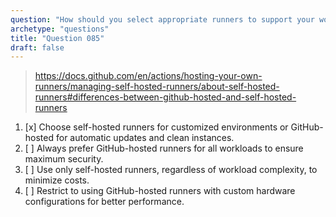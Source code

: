 ```yaml
---
question: "How should you select appropriate runners to support your workflow's specific workloads?"
archetype: "questions"
title: "Question 085"
draft: false
---
```


> https://docs.github.com/en/actions/hosting-your-own-runners/managing-self-hosted-runners/about-self-hosted-runners#differences-between-github-hosted-and-self-hosted-runners
1. [x] Choose self-hosted runners for customized environments or GitHub-hosted for automatic updates and clean instances.
1. [ ] Always prefer GitHub-hosted runners for all workloads to ensure maximum security.
1. [ ] Use only self-hosted runners, regardless of workload complexity, to minimize costs.
1. [ ] Restrict to using GitHub-hosted runners with custom hardware configurations for better performance.
